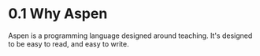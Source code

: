 # 0.1 Why Aspen

Aspen is a programming language designed around teaching. It's designed to be easy to read, and easy to write.

